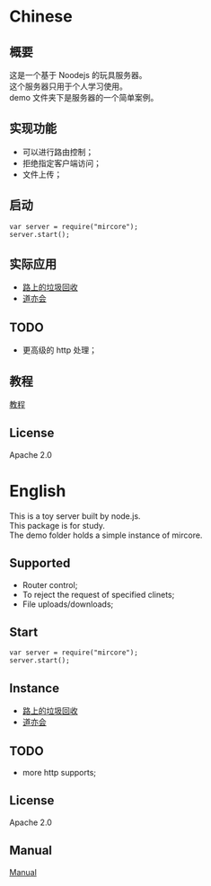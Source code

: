 # Chinese

## 概要
这是一个基于 Noodejs 的玩具服务器。  
这个服务器只用于个人学习使用。  
demo 文件夹下是服务器的一个简单案例。

## 实现功能
* 可以进行路由控制；
* 拒绝指定客户端访问；
* 文件上传；

## 启动
```
var server = require("mircore");
server.start();
```

## 实际应用
* [路上的垃圾回收](http://waygc.net)
* [道亦会](http://daoyiclub.com)

## TODO
* 更高级的 http 处理；

## 教程
[教程](./documents/cn/manual.md)

## License
Apache 2.0

# English
This is a toy server built by node.js.  
This package is for study.  
The demo folder holds a simple instance of mircore.

## Supported
* Router control;
* To reject the request of specified clinets;
* File uploads/downloads;

## Start
```
var server = require("mircore");
server.start();
```

## Instance
* [路上的垃圾回收](http://waygc.net)
* [道亦会](http://daoyiclub.com)

## TODO
* more http supports;

## License
Apache 2.0

## Manual
[Manual](./documents/en/manual.md)